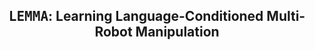 <h2 align="center">
  <b><tt>LEMMA</tt>: Learning Language-Conditioned Multi-Robot Manipulation</b>
</h2>
